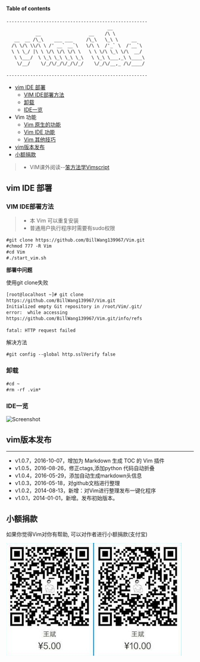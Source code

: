 #### Table of contents

```
-----------------------------------------------------
                                      __            
           __                  __    /\ \           
   __  __ /\_\    ___ ___     /\_\   \_\ \     __   
  /\ \/\ \\/\ \ /' __` __`\   \/\ \  /'_` \  /'__`\ 
  \ \ \_/ |\ \ \/\ \/\ \/\ \   \ \ \/\ \_\ \/\  __/ 
   \ \___/  \ \_\ \_\ \_\ \_\   \ \_\ \___,_\ \____\
    \/__/    \/_/\/_/\/_/\/_/    \/_/\/__,_ /\/____/

-----------------------------------------------------
```

* [vim IDE 部署](#vim-ide-部署)
	* [VIM IDE部署方法](#vim-ide部署方法)
	* [卸载](#卸载)
	* [IDE一览](#ide一览)
* Vim 功能 
    * [Vim 原生的功能](doc/vim.md)
    * [Vim IDE 功能](doc/ide.md)
    * [Vim 其他技巧](doc/skill.md)
* [vim版本发布](#vim版本发布)
* [小额捐款](#小额捐款)

> * VIM课外阅读--[笨方法学Vimscript](http://learnvimscriptthehardway.onefloweroneworld.com/)

## vim IDE 部署

### VIM IDE部署方法

> * 本 Vim 可以重复安装
> * 普通用户执行程序时需要有sudo权限

```
#git clone https://github.com/BillWang139967/Vim.git
#chmod 777 -R Vim
#cd Vim
#./start_vim.sh
```
**部署中问题**

使用git clone失败

```
[root@localhost ~]# git clone https://github.com/BillWang139967/Vim.git
Initialized empty Git repository in /root/Vim/.git/
error:  while accessing https://github.com/BillWang139967/Vim.git/info/refs

fatal: HTTP request failed
```
解决方法
```
#git config --global http.sslVerify false
```

### 卸载
```
#cd ~
#rm -rf .vim*
```

### IDE一览

![Screenshot](https://github.com/BillWang139967/Vim/raw/master/images/vim.jpg)

## vim版本发布 
----
* v1.0.7，2016-10-07，增加为 Markdown 生成 TOC 的 Vim 插件
* v1.0.5，2016-08-26，修正ctags,添加python 代码自动折叠
* v1.0.4，2016-05-29，添加自动生成markdown头信息
* v1.0.3，2016-05-18，对github文档进行整理
* v1.0.2，2014-08-13，新增：对Vim进行整理发布一键化程序 
* v1.0.1，2014-01-01，新增。发布初始版本。


## 小额捐款

如果你觉得Vim对你有帮助, 可以对作者进行小额捐款(支付宝)

![Screenshot](images/5.jpg)




